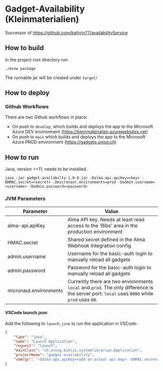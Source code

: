 # Gadget-Availability (Kleinmaterialien)
Successor of https://github.com/kathrin77/availabilityService

## How to build
In the project root directory run
```
./mvnw package
```
The runnable jar will be created under `target/`

## How to deploy
### Github Workflows
There are two Github workflows in place:
* On push to `develop`, which builds and deploys the app to the Microsoft Azure DEV environment (https://kleinmaterialien.azurewebsites.net)
* On push to `main` which builds and deploys the app to the Microsoft Azure PROD environment (https://gadgets.unisg.ch)

## How to run
Java, version >=11, needs to be installed.
```
java -jar gadget-availabilty-1.0.0.jar -Dalma-api.apiKey=<key> -DHMAC.secret=<secret> -Dmicronaut.environments=prod -Dadmin.username=<username> -Dadmin.password=<password>
```
### JVM Parameters
| Parameter              | Value                                                                                                                                        |
| ---------------------- | -------------------------------------------------------------------------------------------------------------------------------------------- |
| alma-api.apiKey        | Alma API key. Needs at least read access to the 'Bibs' area in the production environment                                                    |
| HMAC.secret            | Shared secret defined in the Alma Webhook Integration config                                                                                 |
| admin.username         | Username for the basic-auth login to manually reload all gadgets                                                                             |
| admin.password         | Password for the basic-auth login to manually reload all gadgets                                                                             |
| micronaut.environments | Currently there are two environments `local` and `prod`. The only difference is the server port: `local` uses `8080` while `prod` uses `80`. |

#### VSCode launch.json
Add the following to `launch.json` to run the application in VSCode:
```json
{
	"type": "java",
	"name": "Launch Application",
	"request": "launch",
	"mainClass": "ch.unisg.biblio.systemlibrarian.Application",
	"projectName": "gadget-availability",
	"vmArgs": "-Dalma-api.apiKey=<add an actual api key> -DHMAC.secret=1234 -Dmicronaut.environments=local -Dadmin.username=admin -Dadmin.password=password"
}
```
